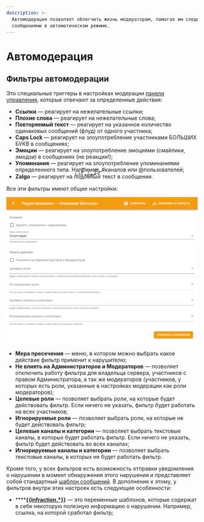 ```yaml
---
description: >-
  Автомодерация позволяет облегчить жизнь модераторам, помогая им следить за
  сообщениями в автоматическом режиме.
---
```


# Автомодерация

## Фильтры автомодерации <a id="filters"></a>

Это специальные триггеры в настройках модерации [панели управления](../../#configure), которые отвечают за определенные действия:

* **Ссылки** — реагирует на нежелательные ссылки;
* **Плохие слова** — реагирует на нежелательные слова;
* **Повторяемый текст** — реагирует на указанное количество одинаковых сообщений \(флуд\) от одного участника;
* **Caps Lock** — реагирует на злоупотребление участниками БОЛЬШИХ БУКВ в сообщениях;
* **Эмоции** — реагирует на злоупотребление эмоциями \(смайлики, эмодзи\) в сообщениях \(не реакции!\);
* **Упоминания** — реагирует на злоупотребление упоминаниями определенного типа. Например, \#каналов или @пользователей;
* **Zalgo** — реагирует на п̆̐̕о́͑̔̕̚д͒̀̄̎̒͝о̛̆̓͊б̈̔̕н͋̆͋̌͋͝ы̌͊̇̓̚͝й̍̂͝ текст в сообщении.

Все эти фильтры имеют общие настройки:

![&#x41E;&#x431;&#x449;&#x438;&#x435; &#x43D;&#x430;&#x441;&#x442;&#x440;&#x43E;&#x439;&#x43A;&#x438; &#x444;&#x438;&#x43B;&#x44C;&#x442;&#x440;&#x430; &#x430;&#x432;&#x442;&#x43E;&#x43C;&#x43E;&#x434;&#x435;&#x440;&#x430;&#x446;&#x438;&#x438;](../../.gitbook/assets/filter_ru.png)

* **Мера пресечения** — меню, в котором можно выбрать какое действие фильтр применит к нарушителю;
* **Не влиять на Администраторов и Модераторов** — позволяет отключить работу фильтра для владельца сервера, участников с правом Администратора, а так же модераторов \(участников, у которых есть роли, указанные в настройках модерации как роли модераторов\);
* **Целевые роли** — позволяет выбрать роли, на которые будет действовать фильтр. Если ничего не указать, фильтр будет работать на всех участников;
* **Игнорируемые роли** — позволяет выбрать роли, на которые не будет действовать фильтр;
* **Целевые каналы и категории** — позволяет выбрать текстовые каналы, в которых будет работать фильтр. Если ничего не указать, фильтр будет действовать во всех каналах;
* **Игнорируемые каналы и категории** — позволяет выбрать текстовые каналы, в которых не будет работать фильтр. 

Кроме того, у всех фильтров есть возможность отправки уведомления о нарушении в момент обнаружения этого нарушения и представляет собой стандартный [шаблон сообщений](../message-templates/ui.md). В дополнение к этому, у фильтров внутри этих настроек есть следующие особенности:

* \*\*\*\*[**{{infraction.\*}}**](../message-templates/advanced/types.md) — это переменные шаблонов, которые содержат в себе некоторую полезную информацию о нарушении. Например, ссылка, на которой сработал фильтр;

